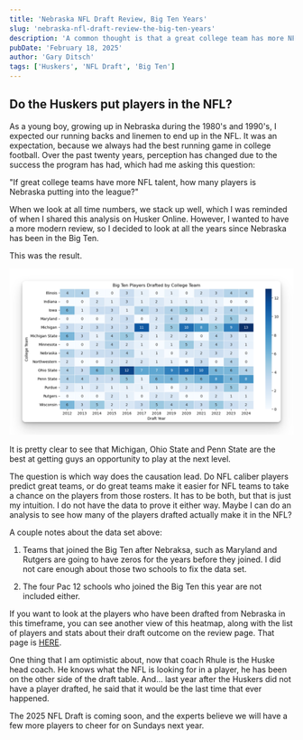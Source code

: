 ```yaml
---
title: 'Nebraska NFL Draft Review, Big Ten Years'
slug: 'nebraska-nfl-draft-review-the-big-ten-years'
description: 'A common thought is that a great college team has more NFL type players than a good college team. This review looks at how many players were drafted from Nebraska and other Big Ten teams, since 2012.'
pubDate: 'February 18, 2025'
author: 'Gary Ditsch'
tags: ['Huskers', 'NFL Draft', 'Big Ten']
---
```


## Do the Huskers put players in the NFL?

As a young boy, growing up in Nebraska during the 1980's and 1990's, I expected our running backs and linemen to end up in the NFL. It was an expectation, because we always had the best running game in college football. Over the past twenty years, perception has changed due to the success the program has had, which had me asking this question: 

"If great college teams have more NFL talent, how many players is Nebraska putting into the league?"

When we look at all time numbers, we stack up well, which I was reminded of when I shared this analysis on Husker Online. However, I wanted to have a more modern review, so I decided to look at all the years since Nebraska has been in the Big Ten. 

This was the result.

![Total yards receiving in 2024](./images/NFLDraft/BigTenDraftResults.png)

It is pretty clear to see that Michigan, Ohio State and Penn State are the best at getting guys an opportunity to play at the next level. 

The question is which way does the causation lead. Do NFL caliber players predict great teams, or do great teams make it easier for NFL teams to take a chance on the players from those rosters. It has to be both, but that is just my intuition. I do not have the data to prove it either way. Maybe I can do an analysis to see how many of the players drafted actually make it in the NFL?

A couple notes about the data set above: 

1. Teams that joined the Big Ten after Nebraksa, such as Maryland and Rutgers are going to have zeros for the years before they joined. I did not care enough about those two schools to fix the data set. 

2. The four Pac 12 schools who joined the Big Ten this year are not included either. 

If you want to look at the players who have been drafted from Nebraska in this timeframe, you can see another view of this heatmap, along with the list of players and stats about their draft outcome on the review page. That page is [HERE](/big-ten-draft-review).

One thing that I am optimistic about, now that coach Rhule is the Huske head coach. He knows what the NFL is looking for in a player, he has been on the other side of the draft table. And... last year after the Huskers did not have a player drafted, he said that it would be the last time that ever happened. 

The 2025 NFL Draft is coming soon, and the experts believe we will have a few more players to cheer for on Sundays next year.